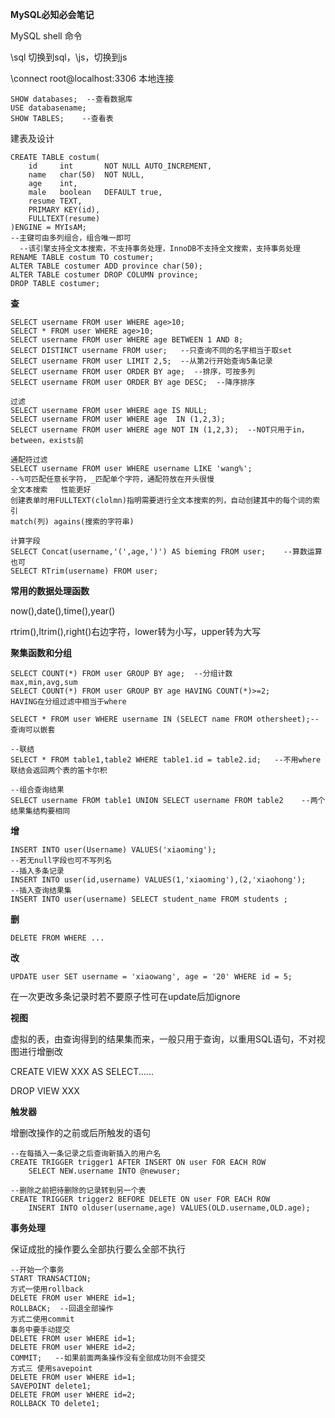 **MySQL必知必会笔记**



MySQL shell 命令

\sql    切换到sql，\js，切换到js

\connect root@localhost:3306    本地连接

```mysql
SHOW databases;  --查看数据库
USE databasename;
SHOW TABLES;	--查看表
```

建表及设计

```mysql
CREATE TABLE costum(
	id     int       NOT NULL AUTO_INCREMENT,
	name   char(50)  NOT NULL,
	age    int,
	male   boolean   DEFAULT true,
	resume TEXT,
	PRIMARY KEY(id),             
	FULLTEXT(resume)
)ENGINE = MYIsAM;           
--主键可由多列组合，组合唯一即可     
  --该引擎支持全文本搜索，不支持事务处理，InnoDB不支持全文搜索，支持事务处理
RENAME TABLE costum TO costumer;
ALTER TABLE costumer ADD province char(50);
ALTER TABLE costumer DROP COLUMN province;
DROP TABLE costumer;
```

**查**

```mysql
SELECT username FROM user WHERE age>10;
SELECT * FROM user WHERE age>10;
SELECT username FROM user WHERE age BETWEEN 1 AND 8;
SELECT DISTINCT username FROM user;   --只查询不同的名字相当于取set
SELECT username FROM user LIMIT 2,5;  --从第2行开始查询5条记录
SELECT username FROM user ORDER BY age;  --排序，可按多列
SELECT username FROM user ORDER BY age DESC;  --降序排序

过滤
SELECT username FROM user WHERE age IS NULL;
SELECT username FROM user WHERE age  IN (1,2,3);
SELECT username FROM user WHERE age NOT IN (1,2,3);  --NOT只用于in，between，exists前

通配符过滤
SELECT username FROM user WHERE username LIKE 'wang%';
--%可匹配任意长字符，_匹配单个字符，通配符放在开头很慢
全文本搜索   性能更好
创建表单时用FULLTEXT(clolmn)指明需要进行全文本搜索的列，自动创建其中的每个词的索引
match(列) agains(搜索的字符串)

计算字段
SELECT Concat(username,'(',age,')') AS bieming FROM user;    --算数运算也可
SELECT RTrim(username) FROM user;
```

**常用的数据处理函数**

now(),date(),time(),year()

rtrim(),ltrim(),right()右边字符，lower转为小写，upper转为大写

**聚集函数和分组**

```
SELECT COUNT(*) FROM user GROUP BY age;  --分组计数
max,min,avg,sum
SELECT COUNT(*) FROM user GROUP BY age HAVING COUNT(*)>=2;
HAVING在分组过滤中相当于where
```

```
SELECT * FROM user WHERE username IN (SELECT name FROM othersheet);--查询可以嵌套

--联结
SELECT * FROM table1,table2 WHERE table1.id = table2.id;   --不用where联结会返回两个表的笛卡尔积  

--组合查询结果
SELECT username FROM table1 UNION SELECT username FROM table2    --两个结果集结构要相同

```

**增**

```mysql
INSERT INTO user(Username) VALUES('xiaoming');
--若无null字段也可不写列名
--插入多条记录
INSERT INTO user(id,username) VALUES(1,'xiaoming'),(2,'xiaohong');
--插入查询结果集
INSERT INTO user(username) SELECT student_name FROM students ;

```

**删**

```mysql
DELETE FROM WHERE ...
```

**改**

```mysql
UPDATE user SET username = 'xiaowang', age = '20' WHERE id = 5;
```

在一次更改多条记录时若不要原子性可在update后加ignore

**视图**

虚拟的表，由查询得到的结果集而来，一般只用于查询，以重用SQL语句，不对视图进行增删改

CREATE VIEW XXX AS SELECT......

DROP VIEW XXX

**触发器**

增删改操作的之前或后所触发的语句

```mysql
--在每插入一条记录之后查询新插入的用户名
CREATE TRIGGER trigger1 AFTER INSERT ON user FOR EACH ROW 
	SELECT NEW.username INTO @newuser;

--删除之前把待删除的记录转到另一个表
CREATE TRIGGER trigger2 BEFORE DELETE ON user FOR EACH ROW 
	INSERT INTO olduser(username,age) VALUES(OLD.username,OLD.age);
```

**事务处理**

保证成批的操作要么全部执行要么全部不执行

```mysql
--开始一个事务
START TRANSACTION;
方式一使用rollback
DELETE FROM user WHERE id=1;
ROLLBACK;  --回退全部操作
方式二使用commit
事务中要手动提交
DELETE FROM user WHERE id=1;
DELETE FROM user WHERE id=2;
COMMIT;   --如果前面两条操作没有全部成功则不会提交
方式三 使用savepoint
DELETE FROM user WHERE id=1;
SAVEPOINT delete1;
DELETE FROM user WHERE id=2;
ROLLBACK TO delete1;
```

